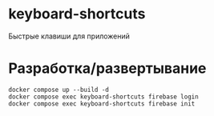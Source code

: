 # keyboard-shortcuts
Быстрые клавиши для приложений

# Разработка/развертывание

	docker compose up --build -d
	docker compose exec keyboard-shortcuts firebase login
	docker compose exec keyboard-shortcuts firebase init

